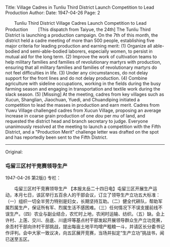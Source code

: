 Title: Village Cadres in Tunliu Third District Launch Competition to Lead Production
Author:
Date: 1947-04-26
Page: 2

　　Tunliu Third District Village Cadres Launch Competition to Lead Production
　　[This dispatch from Taiyue, the 24th] The Tunliu Third District is launching a production campaign. On the 7th of this month, the district held a cadre meeting of more than 500 people, establishing five major criteria for leading production and earning merit: (1) Organize all able-bodied and semi-able-bodied laborers, especially women, to persist in mutual aid for the long term. (2) Improve the work of cultivation teams to help military families and families of revolutionary martyrs with production, ensuring that all military families and families of revolutionary martyrs do not feel difficulties in life. (3) Under any circumstances, do not delay support for the front lines and do not delay production. (4) Combine agriculture with sideline occupations, working in the fields during the busy farming season and engaging in transportation and textile work during the slack season. (5) [Missing] At the meeting, cadres from key villages such as Xucun, Shanglian, Jiaochuan, Yuedi, and Chuandiping initiated a competition to lead the masses in production and earn merit. Cadres from Yuwu Village challenged cadres from Xucun Village, proposing an average increase in coarse grain production of one *dou* per *mu* of land, and requested the district head and branch secretary to judge. Everyone unanimously resolved at the meeting to launch a competition with the Fifth District, and a "Production Merit" challenge letter was drafted on the spot and has reportedly been sent to the Fifth District.



<hr /> 

Original: 


### 屯留三区村干竞赛领导生产

1947-04-26
第2版()
专栏：

　　屯留三区村干竞赛领导生产
    【本报太岳二十四日电】屯留三区开展生产运动，本月七日，该区举行五百余人的干部会议，订立了领导生产立功五大标准：（一）组织一切全半劳力特别是妇女，长期坚持互助。（二）健全代耕队，帮助军属烈属生产，保证所有军、烈属生活不感困难。（三）任何情况下不误支援前线不误生产。（四）农业与副业结合，农忙时上地，农闲时运输、纺织。（五）缺。会上许村、上莲、交川、岳底、川底坪等基点村干部发起开展领导群众生产立功竞赛，余吾村干部向许村干部挑战，提出每亩土地平均增产粗粮一斗，并请区长分委书记作评判。会中大家一致议决，向五区展开竞赛，当场并拟定“生产立功”挑战书，闻已送至五区。
